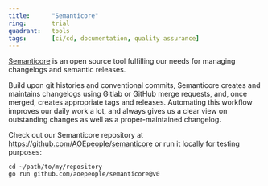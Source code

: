 ```yaml
---
title:      "Semanticore"
ring:       trial
quadrant:   tools
tags:       [ci/cd, documentation, quality assurance]
---
```


[Semanticore](https://github.com/AOEpeople/semanticore) is an open source tool fulfilling our needs for managing
changelogs and semantic releases.

Build upon git histories and conventional commits, Semanticore creates and maintains changelogs using Gitlab or GitHub
merge requests, and, once merged, creates appropriate tags and releases. Automating this workflow improves our daily
work a lot, and always gives us a clear view on outstanding changes as well as a proper-maintained changelog.

Check out our Semanticore repository at <https://github.com/AOEpeople/semanticore> or run it locally for testing purposes:

```
cd ~/path/to/my/repository
go run github.com/aoepeople/semanticore@v0
```
